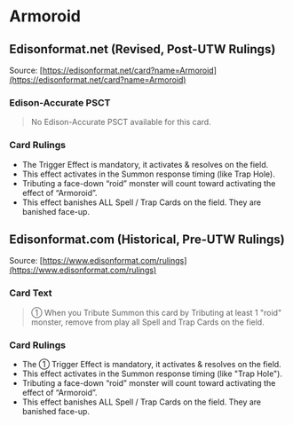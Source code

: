 # Armoroid

## Edisonformat.net (Revised, Post-UTW Rulings)

Source: [https://edisonformat.net/card?name=Armoroid](https://edisonformat.net/card?name=Armoroid)

### Edison-Accurate PSCT

> No Edison-Accurate PSCT available for this card.

### Card Rulings

*   The Trigger Effect is mandatory, it activates & resolves on the field.
*   This effect activates in the Summon response timing (like Trap Hole).
*   Tributing a face-down “roid” monster will count toward activating the effect of “Armoroid”.
*   This effect banishes ALL Spell / Trap Cards on the field. They are banished face-up.


## Edisonformat.com (Historical, Pre-UTW Rulings)

Source: [https://www.edisonformat.com/rulings](https://www.edisonformat.com/rulings)

### Card Text

> ① When you Tribute Summon this card by Tributing at least 1 "roid" monster, remove from play all Spell and Trap Cards on the field.

### Card Rulings

*   The ① Trigger Effect is mandatory, it activates & resolves on the field.
*   This effect activates in the Summon response timing (like "Trap Hole").
*   Tributing a face-down “roid” monster will count toward activating the effect of “Armoroid”.
*   This effect banishes ALL Spell / Trap Cards on the field. They are banished face-up.


